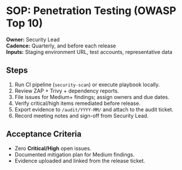 # SOP: Penetration Testing (OWASP Top 10)

**Owner:** Security Lead  
**Cadence:** Quarterly, and before each release  
**Inputs:** Staging environment URL, test accounts, representative data

## Steps

1. Run CI pipeline (`security-scan`) or execute playbook locally.
2. Review ZAP + Trivy + dependency reports.
3. File issues for Medium+ findings; assign owners and due dates.
4. Verify critical/high items remediated before release.
5. Export evidence to `/audit/YYYY-MM/` and attach to the audit ticket.
6. Record meeting notes and sign-off from Security Lead.

## Acceptance Criteria

- Zero **Critical/High** open issues.
- Documented mitigation plan for Medium findings.
- Evidence uploaded and linked from the release ticket.
